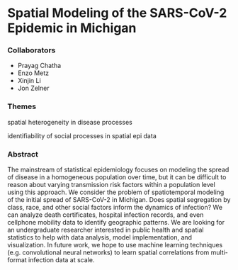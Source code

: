 # Spatial Modeling of the SARS-CoV-2 Epidemic in Michigan

### Collaborators
- Prayag Chatha
- Enzo Metz
- Xinjin Li
- Jon Zelner

### Themes

spatial heterogeneity in disease processes

identifiability of social processes in spatial epi data

### Abstract

The mainstream of statistical epidemiology focuses on modeling the spread of disease in a homogeneous population over time, but it can be difficult to reason about varying transmission risk factors within a population level using this approach. We consider the problem of spatiotemporal modeling of the initial spread of SARS-CoV-2 in Michigan. Does spatial segregation by class, race, and other social factors inform the dynamics of infection? We can analyze death certificates, hospital infection records, and even cellphone mobility data to identify geographic patterns. We are looking for an undergraduate researcher interested in public health and spatial statistics to help with data analysis, model implementation, and visualization. In future work, we hope to use machine learning techniques (e.g. convolutional neural networks) to learn spatial correlations from multi-
format infection data at scale. 

